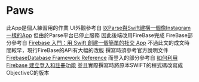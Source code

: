 #  Paws

此App是個人練習用的作業
UI外觀參考自
[以Parse與Swift建構一個像Instagram一樣的App](https://appcoda.com.tw/instagram-app-parse-swift/)
但由於Parse平台已停止服務
因此後端改用FireBase完成
FireBase部分參考自
[Firebase 入門：用 Swift 創建一個簡單的社交 App](https://www.appcoda.com.tw/firebase/)
不過此文的成文時間較早，現行FireBase的API有大幅的改版
撰寫時須參考官方說明文件
[FirebaseDatabase Framework Reference](https://firebase.google.com/docs/reference/ios/firebasedatabase/api/reference/Classes?hl=en&authuser=0)
而登入的部分參考自
[如何利用 Firebase 建立登入和註冊功能](https://www.appcoda.com.tw/firebase-login-signup/)
並且實際撰寫時將原本SWIFT的程式碼改寫成ObjectiveC的版本
